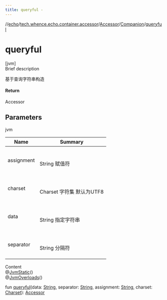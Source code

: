 ```yaml
---
title: queryful -
---
```

//[echo](../../../index.md)/[tech.whence.echo.container.accessor](../../index.md)/[Accessor](../index.md)/[Companion](index.md)/[queryful](queryful.md)



# queryful  
[jvm]  
Brief description  


基于查询字符串构造



#### Return  


Accessor



## Parameters  
  
jvm  
  
|  Name|  Summary| 
|---|---|
| assignment| <br><br>String 赋值符<br><br>
| charset| <br><br>Charset 字符集 默认为UTF8<br><br>
| data| <br><br>String 指定字符串<br><br>
| separator| <br><br>String 分隔符<br><br>
  
  
Content  
@[JvmStatic](https://kotlinlang.org/api/latest/jvm/stdlib/kotlin.jvm/-jvm-static/index.html)()  
@[JvmOverloads](https://kotlinlang.org/api/latest/jvm/stdlib/kotlin.jvm/-jvm-overloads/index.html)()  
  
fun [queryful](queryful.md)(data: [String](https://kotlinlang.org/api/latest/jvm/stdlib/kotlin/-string/index.html), separator: [String](https://kotlinlang.org/api/latest/jvm/stdlib/kotlin/-string/index.html), assignment: [String](https://kotlinlang.org/api/latest/jvm/stdlib/kotlin/-string/index.html), charset: [Charset](https://docs.oracle.com/javase/8/docs/api/java/nio/charset/Charset.html)): [Accessor](../index.md)  




